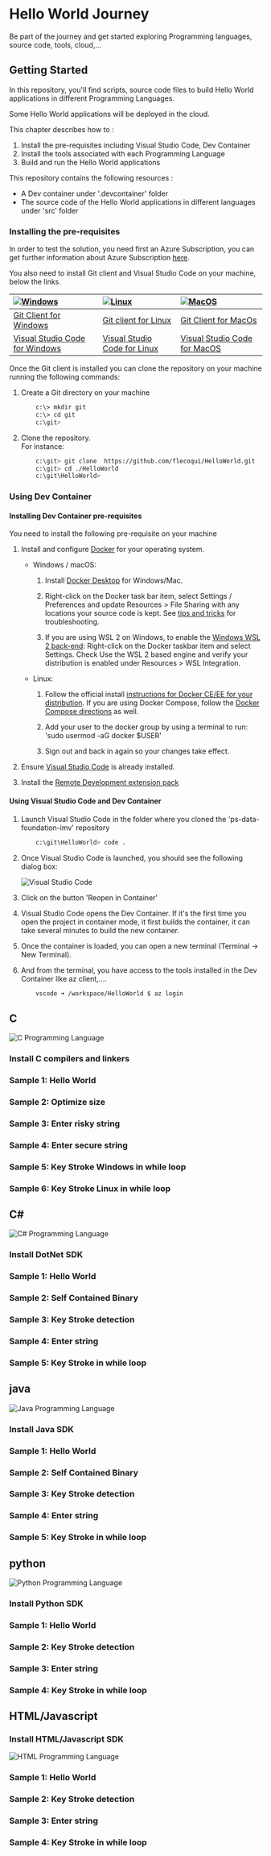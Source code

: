 # Hello World Journey

Be part of the journey and get started exploring Programming languages, source code, tools, cloud,...

## Getting Started

In this repository, you'll find scripts, source code files to build Hello World applications in different Programming Languages.

Some Hello World applications will be deployed in the cloud.

This chapter describes how to :

1. Install the pre-requisites including Visual Studio Code, Dev Container
2. Install the tools associated with each Programming Language
3. Build and run the Hello World applications
  
This repository contains the following resources :

- A Dev container under '.devcontainer' folder
- The source code of the Hello World applications in different languages under 'src' folder

### Installing the pre-requisites

In order to test the solution, you need first an Azure Subscription, you can get further information about Azure Subscription [here](https://azure.microsoft.com/en-us/free).

You also need to install Git client and Visual Studio Code on your machine, below the links.

|[![Windows](./docs/README/windows_logo.png)](https://git-scm.com/download/win) |[![Linux](./docs/README/linux_logo.png)](https://git-scm.com/download/linux)|[![MacOS](./docs/README/macos_logo.png)](https://git-scm.com/download/mac)|
|:---|:---|:---|
| [Git Client for Windows](https://git-scm.com/download/win) | [Git client for Linux](https://git-scm.com/download/linux)| [Git Client for MacOs](https://git-scm.com/download/mac) |
[Visual Studio Code for Windows](https://code.visualstudio.com/Download)  | [Visual Studio Code for Linux](https://code.visualstudio.com/Download)  &nbsp;| [Visual Studio Code for MacOS](https://code.visualstudio.com/Download) &nbsp; &nbsp;|

Once the Git client is installed you can clone the repository on your machine running the following commands:

1. Create a Git directory on your machine

    ```bash
        c:\> mkdir git
        c:\> cd git
        c:\git>
    ```

2. Clone the repository.  
    For instance:

    ```bash
        c:\git> git clone  https://github.com/flecoqui/HelloWorld.git 
        c:\git> cd ./HelloWorld
        c:\git\HelloWorld> 
    ```

### Using Dev Container

#### Installing Dev Container pre-requisites

You need to install the following pre-requisite on your machine

1. Install and configure [Docker](https://www.docker.com/get-started) for your operating system.

   - Windows / macOS:

     1. Install [Docker Desktop](https://www.docker.com/products/docker-desktop) for Windows/Mac.

     2. Right-click on the Docker task bar item, select Settings / Preferences and update Resources > File Sharing with any locations your source code is kept. See [tips and tricks](https://code.visualstudio.com/docs/remote/troubleshooting#_container-tips) for troubleshooting.

     3. If you are using WSL 2 on Windows, to enable the [Windows WSL 2 back-end](https://docs.docker.com/docker-for-windows/wsl/): Right-click on the Docker taskbar item and select Settings. Check Use the WSL 2 based engine and verify your distribution is enabled under Resources > WSL Integration.

   - Linux:

     1. Follow the official install [instructions for Docker CE/EE for your distribution](https://docs.docker.com/get-docker/). If you are using Docker Compose, follow the [Docker Compose directions](https://docs.docker.com/compose/install/) as well.

     2. Add your user to the docker group by using a terminal to run: 'sudo usermod -aG docker $USER'

     3. Sign out and back in again so your changes take effect.

2. Ensure [Visual Studio Code](https://code.visualstudio.com/) is already installed.

3. Install the [Remote Development extension pack](https://marketplace.visualstudio.com/items?itemName=ms-vscode-remote.vscode-remote-extensionpack)

#### Using Visual Studio Code and Dev Container

1. Launch Visual Studio Code in the folder where you cloned the 'ps-data-foundation-imv' repository

    ```bash
        c:\git\HelloWorld> code .
    ```

2. Once Visual Studio Code is launched, you should see the following dialog box:

    ![Visual Studio Code](./docs/README/reopen-in-container.png)

3. Click on the button 'Reopen in Container'
4. Visual Studio Code opens the Dev Container. If it's the first time you open the project in container mode, it first builds the container, it can take several minutes to build the new container.
5. Once the container is loaded, you can open a new terminal (Terminal -> New Terminal).
6. And from the terminal, you have access to the tools installed in the Dev Container like az client,....

    ```bash
        vscode ➜ /workspace/HelloWorld $ az login 
    ```

## C

![C Programming Language](./docs/README/c-lang.png)

### Install C compilers and linkers

### Sample 1: Hello World

### Sample 2: Optimize size

### Sample 3: Enter risky string

### Sample 4: Enter secure string

### Sample 5: Key Stroke Windows in while loop

### Sample 6: Key Stroke Linux in while loop

## C#

![C# Programming Language](./docs/README/c#-lang.png)

### Install DotNet SDK

### Sample 1: Hello World

### Sample 2: Self Contained Binary

### Sample 3: Key Stroke detection

### Sample 4: Enter string

### Sample 5: Key Stroke in while loop

## java

![Java Programming Language](./docs/README/java-lang.png)

### Install Java SDK

### Sample 1: Hello World

### Sample 2: Self Contained Binary

### Sample 3: Key Stroke detection

### Sample 4: Enter string

### Sample 5: Key Stroke in while loop

## python

![Python Programming Language](./docs/README/python-lang.png)

### Install Python SDK

### Sample 1: Hello World

### Sample 2: Key Stroke detection

### Sample 3: Enter string

### Sample 4: Key Stroke in while loop

## HTML/Javascript

### Install HTML/Javascript SDK

![HTML Programming Language](./docs/README/html-lang.png)

### Sample 1: Hello World

### Sample 2: Key Stroke detection

### Sample 3: Enter string

### Sample 4: Key Stroke in while loop